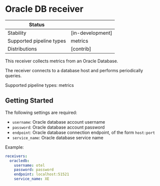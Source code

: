 # Oracle DB receiver

| Status                   |                            |
| ------------------------ |----------------------------|
| Stability                | [in-development]           |
| Supported pipeline types | metrics                    |
| Distributions            | [contrib]                  |

This receiver collects metrics from an Oracle Database.

The receiver connects to a database host and performs periodically queries.

Supported pipeline types: metrics

## Getting Started

The following settings are required:

- `username`: Oracle database account username
- `password`: Oracle database account password
- `endpoint`: Oracle database connection endpoint, of the form `host:port`
- `service_name`: Oracle database service name

Example:

```yaml
receivers:
  oracledb:
    username: otel
    password: password
    endpoint: localhost:51521
    service_name: XE
```